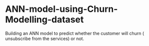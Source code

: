 # ANN-model-using-Churn-Modelling-dataset
Building an ANN model to predict whether the customer will churn ( unsubscribe from the services) or not.
